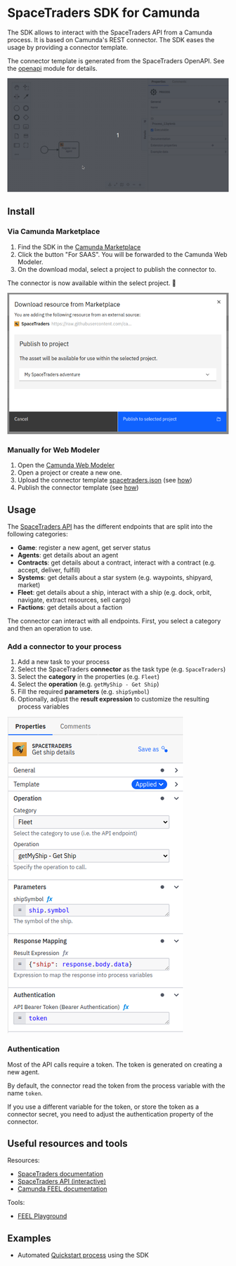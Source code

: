 # SpaceTraders SDK for Camunda

The SDK allows to interact with the SpaceTraders API from a Camunda process. It is based on Camunda's REST connector.
The SDK eases the usage by providing a connector template.

The connector template is generated from the SpaceTraders OpenAPI. See the [openapi](/openapi) module for details.

![SDK modeler demo](../assets/space-traders-sdk-demo-modeler.gif)

## Install

### Via Camunda Marketplace

1. Find the SDK in the [Camunda Marketplace](https://marketplace.camunda.com/en-US/apps/420889/spacetraders-sdk)
2. Click the button "For SAAS". You will be forwarded to the Camunda Web Modeler.
3. On the download modal, select a project to publish the connector to.

The connector is now available within the select project. :rocket:  

![Marketplace download](../assets/space-traders-marketplace-download.png)

### Manually for Web Modeler

1. Open the [Camunda Web Modeler](https://modeler.cloud.camunda.io/)
2. Open a project or create a new one.
3. Upload the connector template [spacetraders.json](spacetraders.json) (see [how](https://docs.camunda.io/docs/components/connectors/manage-connector-templates/#importing-existing-connector-templates))
4. Publish the connector template (see [how](https://docs.camunda.io/docs/components/connectors/manage-connector-templates/#create-connector-templates))

## Usage

The [SpaceTraders API](https://spacetraders.stoplight.io/docs/spacetraders/11f2735b75b02-space-traders-api) has the different endpoints that are split into the following categories: 

- **Game**: register a new agent, get server status
- **Agents**: get details about an agent
- **Contracts**: get details about a contract, interact with a contract (e.g. accept, deliver, fulfill)
- **Systems**: get details about a star system (e.g. waypoints, shipyard, market)
- **Fleet**: get details about a ship, interact with a ship (e.g. dock, orbit, navigate, extract resources, sell cargo)
- **Factions**: get details about a faction

The connector can interact with all endpoints. First, you select a category and then an operation to use. 

### Add a connector to your process

1. Add a new task to your process
2. Select the SpaceTraders **connector** as the task type (e.g. `SpaceTraders`)
3. Select the **category** in the properties (e.g. `Fleet`)
4. Select the **operation** (e.g. `getMyShip - Get Ship`)
5. Fill the required **parameters** (e.g. `shipSymbol`)
6. Optionally, adjust the **result expression** to customize the resulting process variables

![SDK usage](../assets/space-traders-sdk-properties.png)

### Authentication

Most of the API calls require a token. The token is generated on creating a new agent.

By default, the connector read the token from the process variable with the name `token`.

If you use a different variable for the token, or store the token as a connector secret, you need to adjust the
authentication property of the connector.

## Useful resources and tools

Resources:

- [SpaceTraders documentation](https://docs.spacetraders.io/)
- [SpaceTraders API (interactive)](https://spacetraders.stoplight.io/docs/spacetraders)
- [Camunda FEEL documentation](https://docs.camunda.io/docs/components/modeler/feel/language-guide/feel-expressions-introduction/)

Tools:

- [FEEL Playground](https://camunda.github.io/feel-scala/docs/playground/)

## Examples

- Automated [Quickstart process](../examples/quickstart) using the SDK
